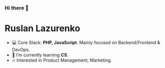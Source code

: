 ### Hi there 👋

<h1 align="left">Ruslan Lazurenko</h1>

- 💻 Core Stack: **PHP, JavaScript**. Mainly focused on Backend/Frontend & DevOps.
- 🌱 I’m currently learning **CS**.
- 🔥 Interested in Product Management, Marketing.
